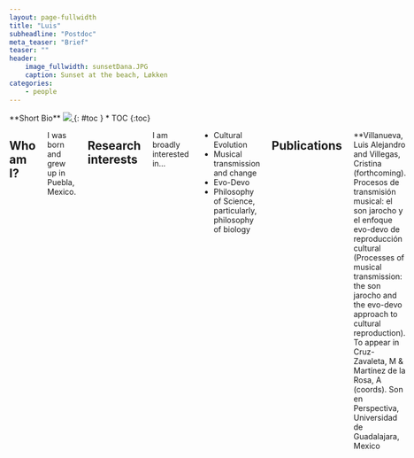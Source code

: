 ```yaml
---
layout: page-fullwidth
title: "Luis"
subheadline: "Postdoc"
meta_teaser: "Brief"
teaser: ""
header:
    image_fullwidth: sunsetDana.JPG
    caption: Sunset at the beach, Løkken
categories:
    - people
---
```

<!--more-->

<div class="row">
<div class="medium-4 medium-push-8 columns" markdown="1">
<div class="panel radius" markdown="1">
**Short Bio**
<a class="th [radius]" href="{{ site.url }}/images/DeptPic.jpeg">
<img src="{{ site.url }}/images/luis_.jpg">
</a>
{: #toc }
*  TOC
{:toc}
</div>
</div><!-- /.medium-4.columns -->


<div class="medium-8 medium-pull-4 columns" markdown="1">


## Who am I?

I was born and grew up in Puebla, Mexico.    

## Research interests

I am broadly interested in...

* Cultural Evolution
* Musical transmission and change
* Evo-Devo
* Philosophy of Science, particularly, philosophy of biology

## Publications 

**Villanueva, Luis Alejandro and Villegas, Cristina (forthcoming). Procesos de transmisión musical: el son jarocho y el enfoque evo-devo de reproducción cultural (Processes of musical transmission: the son jarocho and the evo-devo approach to cultural reproduction). To appear in Cruz-Zavaleta, M & Martínez de la Rosa, A (coords). Son en Perspectiva, Universidad de Guadalajara, Mexico

Méndez, Manuel and **Villanueva, L Alejandro (2022). Enfermedades en las Indias y legitimación de la aspiración social criolla en la obra médica de Juan de Cárdenas. (Diseases in the Indies and the legitimacy of the social aspiration of criollos in the medical work of Juan de Cardenas). História Unisinos. 23(6): 490-502. DOI: [https://doi.org/10.4013/hist.2022.263.08] (https://doi.org/10.4013/hist.2022.263.08)

Marco P. Vianna Franco, Orsolya Molnár, Alice Laciny, Marco Treven, Jacob Weger, Eduardo da Motta e Albuquerque, Roberto Cazzolla Gatti, **Luis-Alejandro Villanueva Hernandez, Manuel Jakab, Christine Marizzi, Lumila Paula Menéndez, Luana Poliseli, Hernán Bobadilla Rodríguez ,Guido Caniglia (2022). Diversity regained: Precautionary approaches to COVID-19 as a phenomenon of the total environment. Science of The Total Environment 825(2):1-14
DOI: [https://doi.org/10.1016/j.scitotenv.2022.154029] (https://doi.org/10.1016/j.scitotenv.2022.154029)
    
Cazzolla Gatti R, Menéndez L, Laciny A, Bobadilla H, Bravo G, Carmen E, Dorninger C, Fabris F, Grunstra N, Schnorr S, Stuhlträger J, **Villanueva Hernandez L, Jakab M, Sarto-Jackson I, and Caniglia G (2021). Diversity lost: COVID-19 as a phenomenon of the total environment, Science of The Total Environment. 756: 1-14 DOI: [https://doi.org/10.1016/j.scitotenv.2020.144014] (https://doi.org/10.1016/j.scitotenv.2020.144014)

    
## Links

Email address: [luis.villanueva-hernandez@uni-wuerzburg.de](mailto:luis.villanueva-hernandez@uni-wuerzburg.de)
